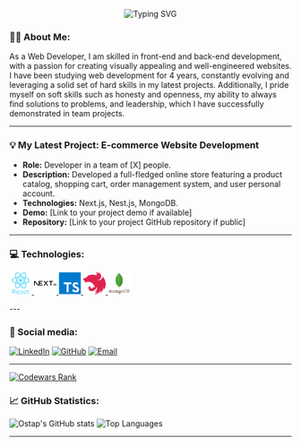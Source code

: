 <p align="center">
  <img src="https://readme-typing-svg.herokuapp.com?font=Fira+Code&size=20&pause=1000&color=007BFF&width=430&lines=Hello%2C+I'm+Prodaniuk+Ostap%3BWeb+Developer%3BProblem+Solver%3BTeam+Player!" alt="Typing SVG" />
</p>

### 👨‍💻 About Me:

As a Web Developer, I am skilled in front-end and back-end development, with a passion for creating visually appealing and well-engineered websites. I have been studying web development for 4 years, constantly evolving and leveraging a solid set of hard skills in my latest projects. Additionally, I pride myself on soft skills such as honesty and openness, my ability to always find solutions to problems, and leadership, which I have successfully demonstrated in team projects.

---

### 💡 My Latest Project: E-commerce Website Development

* **Role:** Developer in a team of [X] people.
* **Description:** Developed a full-fledged online store featuring a product catalog, shopping cart, order management system, and user personal account.
* **Technologies:** Next.js, Nest.js, MongoDB.
* **Demo:** [Link to your project demo if available]
* **Repository:** [Link to your project GitHub repository if public]

---

### 💻 Technologies:
<p align="left">
  <a href="https://react.dev/" target="_blank" rel="noreferrer">
    <img src="https://raw.githubusercontent.com/devicons/devicon/master/icons/react/react-original-wordmark.svg" alt="React" width="40" height="40"/>
  </a>
  <a href="https://nextjs.org/" target="_blank" rel="noreferrer">
    <img src="https://raw.githubusercontent.com/devicons/devicon/master/icons/nextjs/nextjs-original-wordmark.svg" alt="Next.js" width="40" height="40"/>
  </a>
  <a href="https://www.typescriptlang.org/" target="_blank" rel="noreferrer">
    <img src="https://raw.githubusercontent.com/devicons/devicon/master/icons/typescript/typescript-original.svg" alt="TypeScript" width="40" height="40"/>
  </a>
  <a href="https://nestjs.com/" target="_blank" rel="noreferrer">
    <img src="https://raw.githubusercontent.com/devicons/devicon/master/icons/nestjs/nestjs-plain.svg" alt="NestJS" width="40" height="40"/>
  </a>
  <a href="https://www.mongodb.com/" target="_blank" rel="noreferrer">
    <img src="https://raw.githubusercontent.com/devicons/devicon/master/icons/mongodb/mongodb-original-wordmark.svg" alt="MongoDB" width="40" height="40"/>
  </a>
</p>
---

### 🤝 Social media:

[![LinkedIn](https://img.shields.io/badge/LinkedIn-0077B5?style=for-the-badge&logo=linkedin&logoColor=white)](https://www.linkedin.com/in/your-linkedin-profile/)
[![GitHub](https://img.shields.io/badge/GitHub-100000?style=for-the-badge&logo=github&logoColor=white)](https://github.com/OstapoKapo)
[![Email](https://img.shields.io/badge/Gmail-D14836?style=for-the-badge&logo=gmail&logoColor=white)](mailto:your.email@example.com)

---

[![Codewars Rank](https://www.codewars.com/users/OstapoKapo/badges/large)](https://www.codewars.com/users/OstapoKapo)


### 📈 GitHub Statistics:

![Ostap's GitHub stats](https://github-readme-stats.vercel.app/api?username=OstapoKapo&show_icons=true&theme=radical)
![Top Languages](https://github-readme-stats.vercel.app/api/top-langs/?username=OstapoKapo&layout=compact&theme=radical)

---
